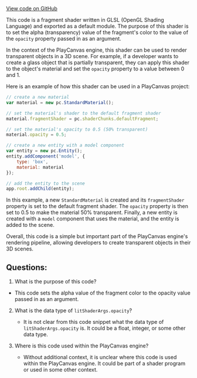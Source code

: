[View code on GitHub](https://github.com/playcanvas/engine/src/scene/shader-lib/chunks/lit/frag/outputAlpha.js)

This code is a fragment shader written in GLSL (OpenGL Shading Language) and exported as a default module. The purpose of this shader is to set the alpha (transparency) value of the fragment's color to the value of the `opacity` property passed in as an argument. 

In the context of the PlayCanvas engine, this shader can be used to render transparent objects in a 3D scene. For example, if a developer wants to create a glass object that is partially transparent, they can apply this shader to the object's material and set the `opacity` property to a value between 0 and 1. 

Here is an example of how this shader can be used in a PlayCanvas project:

```javascript
// create a new material
var material = new pc.StandardMaterial();

// set the material's shader to the default fragment shader
material.fragmentShader = pc.shaderChunks.defaultFragment;

// set the material's opacity to 0.5 (50% transparent)
material.opacity = 0.5;

// create a new entity with a model component
var entity = new pc.Entity();
entity.addComponent('model', {
    type: 'box',
    material: material
});

// add the entity to the scene
app.root.addChild(entity);
```

In this example, a new `StandardMaterial` is created and its `fragmentShader` property is set to the default fragment shader. The `opacity` property is then set to 0.5 to make the material 50% transparent. Finally, a new entity is created with a `model` component that uses the material, and the entity is added to the scene.

Overall, this code is a simple but important part of the PlayCanvas engine's rendering pipeline, allowing developers to create transparent objects in their 3D scenes.
## Questions: 
 1. What is the purpose of this code?
   - This code sets the alpha value of the fragment color to the opacity value passed in as an argument.

2. What is the data type of `litShaderArgs.opacity`?
   - It is not clear from this code snippet what the data type of `litShaderArgs.opacity` is. It could be a float, integer, or some other data type.

3. Where is this code used within the PlayCanvas engine?
   - Without additional context, it is unclear where this code is used within the PlayCanvas engine. It could be part of a shader program or used in some other context.